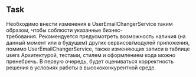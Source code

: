 ## Task 
Необходимо внести изменения в UserEmailChangerService таким образом, чтобы соблюсти указанные бизнес-требования. Рекомендуется предусмотреть возможность наличия (на данный момент или в будущем) других сервисов/модулей приложения, помимо UserEmailChangerService, также изменяющих записи в таблице users
Архитектурой, тестами, стилем и оформлением кода можно пренебречь. В первую очередь, будет оцениваться корректность решения в условиях работы в высококонкурентной среде.
